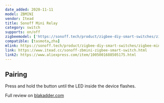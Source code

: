 ```yaml
---
date_added: 2020-11-11
model: ZBMINI
vendor: Itead
title: Sonoff Mini Relay
category: switch
supports: on/off
zigbeemodel: ['https://sonoff.tech/product/zigbee-diy-smart-switches/zigbee-mini']
compatible: [tasmota,zha]
mlink: https://sonoff.tech/product/zigbee-diy-smart-switches/zigbee-mini
link: https://www.itead.cc/sonoff-zbmini-zigbee-smart-switch.html
link2: https://www.aliexpress.com/item/1005001688505175.html
---
```

## Pairing
Press and hold the button until the LED inside the device flashes.

Full review on [blakadder.com](https://blakadder.com/sonoff-zbmini/)

